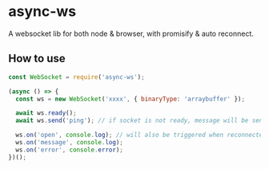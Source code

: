 # async-ws
A websocket lib for both node & browser, with promisify & auto reconnect.

## How to use
```js
const WebSocket = require('async-ws');

(async () => {
  const ws = new WebSocket('xxxx', { binaryType: 'arraybuffer' });

  await ws.ready();
  await ws.send('ping'); // if socket is not ready, message will be sent after connected. 

  ws.on('open', console.log); // will also be triggered when reconnected. 
  ws.on('message', console.log);
  ws.on('error', console.error);
})();
```